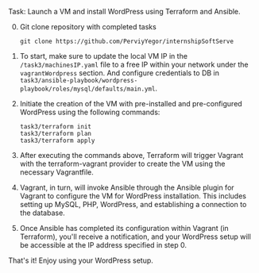 Task: Launch a VM and install WordPress using Terraform and Ansible.

0. Git clone repository with completed tasks
    ```
    git clone https://github.com/PerviyYegor/internshipSoftServe
    ```
1. To start, make sure to update the local VM IP in the `/task3/machinesIP.yaml` file to a free IP within your network under the `vagrantWordpress` section. And configure credentials to DB in `task3/ansible-playbook/wordpress-playbook/roles/mysql/defaults/main.yml`.

2. Initiate the creation of the VM with pre-installed and pre-configured WordPress using the following commands:
    ```
    task3/terraform init
    task3/terraform plan
    task3/terraform apply
    ```
3. After executing the commands above, Terraform will trigger Vagrant with the terraform-vagrant provider to create the VM using the necessary Vagrantfile.
4. Vagrant, in turn, will invoke Ansible through the Ansible plugin for Vagrant to configure the VM for WordPress installation. This includes setting up MySQL, PHP, WordPress, and establishing a connection to the database.
5. Once Ansible has completed its configuration within Vagrant (in Terraform), you'll receive a notification, and your WordPress setup will be accessible at the IP address specified in step 0.

That's it! Enjoy using your WordPress setup.